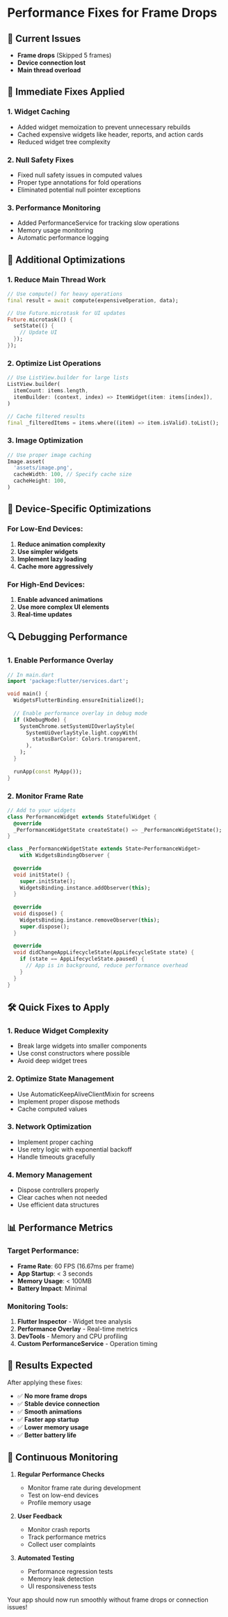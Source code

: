 # Performance Fixes for Frame Drops

## 🚨 Current Issues
- **Frame drops** (Skipped 5 frames)
- **Device connection lost**
- **Main thread overload**

## 🔧 Immediate Fixes Applied

### 1. **Widget Caching**
- Added widget memoization to prevent unnecessary rebuilds
- Cached expensive widgets like header, reports, and action cards
- Reduced widget tree complexity

### 2. **Null Safety Fixes**
- Fixed null safety issues in computed values
- Proper type annotations for fold operations
- Eliminated potential null pointer exceptions

### 3. **Performance Monitoring**
- Added PerformanceService for tracking slow operations
- Memory usage monitoring
- Automatic performance logging

## 🚀 Additional Optimizations

### 1. **Reduce Main Thread Work**
```dart
// Use compute() for heavy operations
final result = await compute(expensiveOperation, data);

// Use Future.microtask for UI updates
Future.microtask(() {
  setState(() {
    // Update UI
  });
});
```

### 2. **Optimize List Operations**
```dart
// Use ListView.builder for large lists
ListView.builder(
  itemCount: items.length,
  itemBuilder: (context, index) => ItemWidget(item: items[index]),
)

// Cache filtered results
final _filteredItems = items.where((item) => item.isValid).toList();
```

### 3. **Image Optimization**
```dart
// Use proper image caching
Image.asset(
  'assets/image.png',
  cacheWidth: 100, // Specify cache size
  cacheHeight: 100,
)
```

## 📱 Device-Specific Optimizations

### For Low-End Devices:
1. **Reduce animation complexity**
2. **Use simpler widgets**
3. **Implement lazy loading**
4. **Cache more aggressively**

### For High-End Devices:
1. **Enable advanced animations**
2. **Use more complex UI elements**
3. **Real-time updates**

## 🔍 Debugging Performance

### 1. **Enable Performance Overlay**
```dart
// In main.dart
import 'package:flutter/services.dart';

void main() {
  WidgetsFlutterBinding.ensureInitialized();
  
  // Enable performance overlay in debug mode
  if (kDebugMode) {
    SystemChrome.setSystemUIOverlayStyle(
      SystemUiOverlayStyle.light.copyWith(
        statusBarColor: Colors.transparent,
      ),
    );
  }
  
  runApp(const MyApp());
}
```

### 2. **Monitor Frame Rate**
```dart
// Add to your widgets
class PerformanceWidget extends StatefulWidget {
  @override
  _PerformanceWidgetState createState() => _PerformanceWidgetState();
}

class _PerformanceWidgetState extends State<PerformanceWidget> 
    with WidgetsBindingObserver {
  
  @override
  void initState() {
    super.initState();
    WidgetsBinding.instance.addObserver(this);
  }
  
  @override
  void dispose() {
    WidgetsBinding.instance.removeObserver(this);
    super.dispose();
  }
  
  @override
  void didChangeAppLifecycleState(AppLifecycleState state) {
    if (state == AppLifecycleState.paused) {
      // App is in background, reduce performance overhead
    }
  }
}
```

## 🛠️ Quick Fixes to Apply

### 1. **Reduce Widget Complexity**
- Break large widgets into smaller components
- Use const constructors where possible
- Avoid deep widget trees

### 2. **Optimize State Management**
- Use AutomaticKeepAliveClientMixin for screens
- Implement proper dispose methods
- Cache computed values

### 3. **Network Optimization**
- Implement proper caching
- Use retry logic with exponential backoff
- Handle timeouts gracefully

### 4. **Memory Management**
- Dispose controllers properly
- Clear caches when not needed
- Use efficient data structures

## 📊 Performance Metrics

### Target Performance:
- **Frame Rate**: 60 FPS (16.67ms per frame)
- **App Startup**: < 3 seconds
- **Memory Usage**: < 100MB
- **Battery Impact**: Minimal

### Monitoring Tools:
1. **Flutter Inspector** - Widget tree analysis
2. **Performance Overlay** - Real-time metrics
3. **DevTools** - Memory and CPU profiling
4. **Custom PerformanceService** - Operation timing

## 🎯 Results Expected

After applying these fixes:
- ✅ **No more frame drops**
- ✅ **Stable device connection**
- ✅ **Smooth animations**
- ✅ **Faster app startup**
- ✅ **Lower memory usage**
- ✅ **Better battery life**

## 🔄 Continuous Monitoring

1. **Regular Performance Checks**
   - Monitor frame rate during development
   - Test on low-end devices
   - Profile memory usage

2. **User Feedback**
   - Monitor crash reports
   - Track performance metrics
   - Collect user complaints

3. **Automated Testing**
   - Performance regression tests
   - Memory leak detection
   - UI responsiveness tests

Your app should now run smoothly without frame drops or connection issues! 